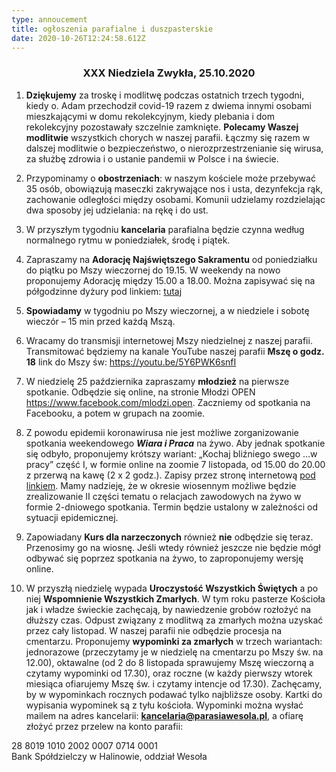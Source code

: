 ```yaml
---
type: annoucement
title: ogłoszenia parafialne i duszpasterskie
date: 2020-10-26T12:24:58.612Z
---
```

<!--StartFragment-->

<h3 style="text-align:center;">XXX Niedziela Zwykła, 25.10.2020</h3>

1. **Dziękujemy** za troskę i modlitwę podczas ostatnich trzech tygodni, kiedy o. Adam przechodził covid-19 razem z dwiema innymi osobami mieszkającymi w domu rekolekcyjnym, kiedy plebania i dom rekolekcyjny pozostawały szczelnie zamknięte. **Polecamy Waszej modlitwie** wszystkich chorych w naszej parafii. Łączmy się razem w dalszej modlitwie o bezpieczeństwo, o nierozprzestrzenianie się wirusa, za służbę zdrowia i o ustanie pandemii w Polsce i na świecie.

2. Przypominamy o **obostrzeniach**: w naszym kościele może przebywać 35 osób, obowiązują maseczki zakrywające nos i usta, dezynfekcja rąk, zachowanie odległości między osobami. Komunii udzielamy rozdzielając dwa sposoby jej udzielania: na rękę i do ust.

3. W przyszłym tygodniu **kancelaria** parafialna będzie czynna według normalnego rytmu w poniedziałek, środę i piątek.

4. Zapraszamy na **Adorację Najświętszego Sakramentu** od poniedziałku do piątku po Mszy wieczornej do 19.15. W weekendy na nowo proponujemy Adorację między 15.00 a 18.00. Można zapisywać się na półgodzinne dyżury pod linkiem: [tutaj](https://docs.google.com/spreadsheets/d/1F1O_4-tC36sXy0VuqLTh3pOFqSjeeMkBDA8fy_-cAtQ/edit?fbclid=IwAR2rGuM5xPgO7vVCnIDi5NS5hmGfUfer3hkO5elHmtQRO9WS6g9QORVfyiA#gid=541890420)

5. **Spowiadamy** w tygodniu po Mszy wieczornej, a w niedziele i sobotę wieczór – 15 min przed każdą Mszą.

6. Wracamy do transmisji internetowej Mszy niedzielnej z naszej parafii. Transmitować będziemy na kanale YouTube naszej parafii **Mszę o godz. 18** link do Mszy św: https://youtu.be/5Y6PWK6snfI

7. W niedzielę 25 października zapraszamy **młodzież** na pierwsze spotkanie. Odbędzie się online, na stronie Młodzi OPEN <https://www.facebook.com/mlodzi.open>. Zaczniemy od spotkania na Facebooku, a potem w grupach na zoomie.

8. Z powodu epidemii koronawirusa nie jest możliwe zorganizowanie spotkania weekendowego ***Wiara i Praca*** na żywo. Aby jednak spotkanie się odbyło, proponujemy krótszy wariant: „Kochaj bliźniego swego …w pracy” część I, w formie online na zoomie 7 listopada, od 15.00 do 20.00 z przerwą na kawę (2 x 2 godz.). Zapisy przez stronę internetową [pod linkiem](https://www.chemin-neuf.pl/pl/homepage/nasze-propozycje/wiara-i-praca/5f6087e5396588b6769de2c0/weekend-wiara-i-praca). Mamy nadzieję, że w okresie wiosennym możliwe będzie zrealizowanie II części tematu o relacjach zawodowych na żywo w formie 2-dniowego spotkania. Termin będzie ustalony w zależności od sytuacji epidemicznej.

9. Zapowiadany **Kurs dla narzeczonych** również **nie** odbędzie się teraz. Przenosimy go na wiosnę. Jeśli wtedy również jeszcze nie będzie mógł odbywać się poprzez spotkania na żywo, to zaproponujemy wersję online.

10. W przyszłą niedzielę wypada **Uroczystość Wszystkich Świętych** a po niej **Wspomnienie Wszystkich Zmarłych**. W tym roku pasterze Kościoła jak i władze świeckie zachęcają, by nawiedzenie grobów rozłożyć na dłuższy czas. Odpust związany z modlitwą za zmarłych można uzyskać przez cały listopad. W naszej parafii nie odbędzie procesja na cmentarzu. Proponujemy **wypominki za zmarłych** w trzech wariantach: jednorazowe (przeczytamy je w niedzielę na cmentarzu po Mszy św. na 12.00), oktawalne (od 2 do 8 listopada sprawujemy Mszę wieczorną a czytamy wypominki od 17.30), oraz roczne (w każdy pierwszy wtorek miesiąca ofiarujemy Mszę św. i czytamy intencje od 17.30). Zachęcamy, by w wypominkach rocznych podawać tylko najbliższe osoby. Kartki do wypisania wypominek są z tyłu kościoła. Wypominki można wysłać mailem na adres kancelarii: **kancelaria@parasiawesola.pl**, a ofiarę złożyć przez przelew na konto parafii:

28 8019 1010 2002 0007 0714 0001\
Bank Spółdzielczy w Halinowie, oddział Wesoła

<!--EndFragment-->